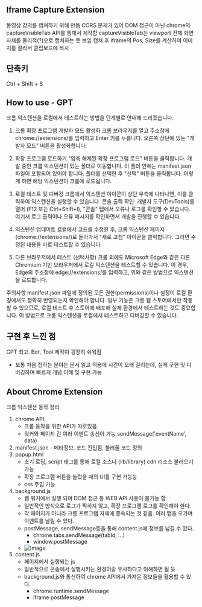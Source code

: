 ## Iframe Capture Extension
동영상 강의를 캡쳐하기 위해 만듬
CORS 문제가 있어 DOM 접근이 아닌 chrome의 captureVisibleTab API를 통해서 제작함
captureVisibleTab는 viewport 전체 화면 자체를 물리적(?)으로 캡쳐하는 듯 보임
캡쳐 후 iframe의 Pos, Size를 계산하여 이미지를 잘라서 클립보드에 복사

## 단축키
Ctrl + Shift + S

## How to use - GPT
크롬 익스텐션을 로컬에서 테스트하는 방법을 단계별로 안내해 드리겠습니다.

1. 크롬 확장 프로그램 개발자 모드 활성화
크롬 브라우저를 열고 주소창에 chrome://extensions/를 입력하고 Enter 키를 누릅니다.
오른쪽 상단에 있는 "개발자 모드" 버튼을 활성화합니다.

2. 확장 프로그램 로드하기
"압축 해제된 확장 프로그램 로드" 버튼을 클릭합니다.
개발 중인 크롬 익스텐션이 있는 폴더로 이동합니다. 이 폴더 안에는 manifest.json 파일이 포함되어 있어야 합니다.
폴더를 선택한 후 "선택" 버튼을 클릭합니다. 이렇게 하면 해당 익스텐션이 크롬에 로드됩니다.

4. 로컬 테스트 및 디버깅
크롬에서 익스텐션 아이콘이 상단 우측에 나타나면, 이를 클릭하여 익스텐션을 실행할 수 있습니다.
콘솔 출력 확인:
개발자 도구(DevTools)를 열어 (F12 또는 Ctrl+Shift+I), "콘솔" 탭에서 오류나 로그를 확인할 수 있습니다.
여기서 로그 출력이나 오류 메시지를 확인하면서 개발을 진행할 수 있습니다.

5. 익스텐션 업데이트
로컬에서 코드를 수정한 후, 크롬 익스텐션 페이지(chrome://extensions/)로 돌아가서 "새로 고침" 아이콘을 클릭합니다. 그러면 수정된 내용을 바로 테스트할 수 있습니다.

6. 다른 브라우저에서 테스트 (선택사항)
크롬 외에도 Microsoft Edge와 같은 다른 Chromium 기반 브라우저에서 로컬 익스텐션을 테스트할 수 있습니다. 이 경우, Edge의 주소창에 edge://extensions/를 입력하고, 위와 같은 방법으로 익스텐션을 로드합니다.

주의사항
manifest.json 파일에 정의된 모든 권한(permissions)이나 설정이 로컬 환경에서도 정확히 반영되는지 확인해야 합니다.
일부 기능은 크롬 웹 스토어에서만 작동할 수 있으므로, 로컬 테스트 후 스토어에 배포해 실제 환경에서 테스트하는 것도 중요합니다.
이 방법으로 크롬 익스텐션을 로컬에서 테스트하고 디버깅할 수 있습니다.

## 구현 후 느낀 점
GPT 최고. Bot, Tool 제작이 굉장히 쉬워짐
  * 보통 처음 접하는 분야는 문서 읽고 적용에 시간이 오래 걸리는데, 실제 구현 및 디버깅하며 빠르게 개념 이해 및 구현 가능

## About Chrome Extension
크롬 익스텐션 동작 정리

1. chrome API
   * 크롬 동작을 위한 API가 따로있음
   * 워커와 페이지 간 여러 이벤트 송신이 가능 sendMessage('eventName', data)
2. manifest.json - 메타정보, 코드 진입점, 불러올 코드 정의
3. popup.html
   * 초기 로딩, script 태그를 통해 로컬 소스나 (lib/library) cdn 리소스 불러오기 가능
   * 확장 프로그램 버튼을 눌렀을 때의 UI를 구현 가능능
   * css 주입 가능
4. background.js 
   * 웹 워커에서 실행 되며 DOM 접근 등 WEB API 사용이 불가능 함
   * 일반적인 방식으로 로그가 찍히지 않고, 확장 프로그램 로그를 확인해야 한다.
   * 각 페이지가 아니라 크롬 프로그램 자체에 종속되는 것 같음. 여러 탭을 오가며 이벤트를 날릴 수 있다. 
   * postMessage, sendMessage등을 통해 content.js에 정보를 넘길 수 있다.
     * chrome.tabs.sendMessage(tabId, ...)
     * window.postMessage
   * ![image](https://github.com/user-attachments/assets/08218f6f-495b-48e7-bdd0-adc84e00576b)
5. content.js
   * 페이지에서 실행되는 js
   * 일반적으로 콘솔에서 실행시키는 환경이랑 유사하다고 이해하면 될 듯
   * background.js와 통신하여 chrome API에서 가져온 정보들을 활용할 수 있다.
     * chrome.runtime.sendMessage
     * iframe postMessage

